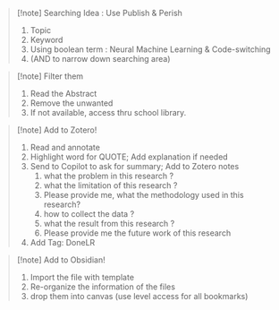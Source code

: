   >[!note] Searching Idea : Use Publish & Perish 
  >1. Topic
  >2. Keyword
  >3. Using boolean term : Neural Machine Learning & Code-switching
  >	1. (AND to narrow down searching area)

>[!note] Filter them
>1. Read the Abstract
>2. Remove the unwanted
>3. If not available, access thru school library.

>[!note] Add to Zotero!
>1. Read and annotate
>	1. Highlight word for QUOTE; Add explanation if needed
>	2. Send to Copilot to ask for summary; Add to Zotero notes
>		1. what the problem in this research ?
>		2. what the limitation of this research ?
>		3. Please provide me, what the methodology used in this research?
>		4. how to collect the data ?
>		5. what the result from this research ?
>		6. Please provide me the future work of this research
>	3. Add Tag: DoneLR

>[!note] Add to Obsidian!
>1. Import the file with template
>2. Re-organize the information of the files
>	1. drop them into canvas (use level access for all bookmarks)
